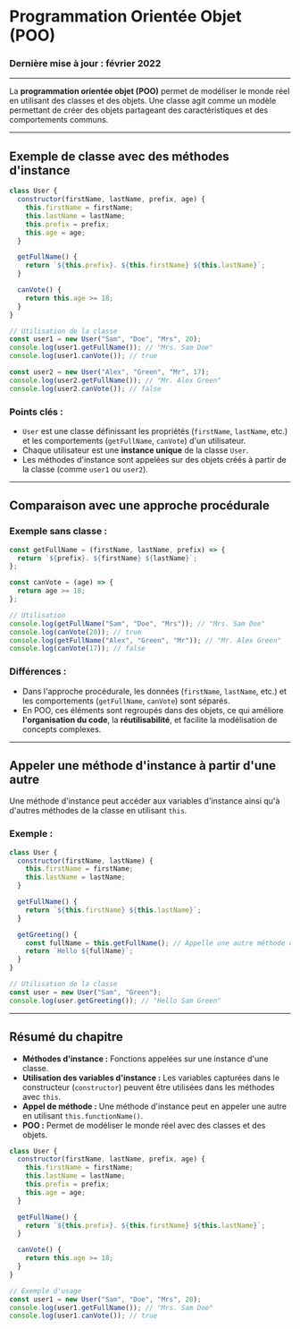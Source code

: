 # Programmation Orientée Objet (POO)

### Dernière mise à jour : février 2022

---

La **programmation orientée objet (POO)** permet de modéliser le monde réel en utilisant des classes et des objets. Une classe agit comme un modèle permettant de créer des objets partageant des caractéristiques et des comportements communs.

---

## **Exemple de classe avec des méthodes d'instance**

```javascript
class User {
  constructor(firstName, lastName, prefix, age) {
    this.firstName = firstName;
    this.lastName = lastName;
    this.prefix = prefix;
    this.age = age;
  }

  getFullName() {
    return `${this.prefix}. ${this.firstName} ${this.lastName}`;
  }

  canVote() {
    return this.age >= 18;
  }
}

// Utilisation de la classe
const user1 = new User("Sam", "Doe", "Mrs", 20);
console.log(user1.getFullName()); // "Mrs. Sam Doe"
console.log(user1.canVote()); // true

const user2 = new User("Alex", "Green", "Mr", 17);
console.log(user2.getFullName()); // "Mr. Alex Green"
console.log(user2.canVote()); // false
```

### Points clés :
- `User` est une classe définissant les propriétés (`firstName`, `lastName`, etc.) et les comportements (`getFullName`, `canVote`) d'un utilisateur.
- Chaque utilisateur est une **instance unique** de la classe `User`.
- Les méthodes d'instance sont appelées sur des objets créés à partir de la classe (comme `user1` ou `user2`).

---

## **Comparaison avec une approche procédurale**

### Exemple sans classe :
```javascript
const getFullName = (firstName, lastName, prefix) => {
  return `${prefix}. ${firstName} ${lastName}`;
};

const canVote = (age) => {
  return age >= 18;
};

// Utilisation
console.log(getFullName("Sam", "Doe", "Mrs")); // "Mrs. Sam Doe"
console.log(canVote(20)); // true
console.log(getFullName("Alex", "Green", "Mr")); // "Mr. Alex Green"
console.log(canVote(17)); // false
```

### Différences :
- Dans l'approche procédurale, les données (`firstName`, `lastName`, etc.) et les comportements (`getFullName`, `canVote`) sont séparés.
- En POO, ces éléments sont regroupés dans des objets, ce qui améliore **l'organisation du code**, la **réutilisabilité**, et facilite la modélisation de concepts complexes.

---

## **Appeler une méthode d'instance à partir d'une autre**

Une méthode d'instance peut accéder aux variables d'instance ainsi qu'à d'autres méthodes de la classe en utilisant `this`.

### Exemple :
```javascript
class User {
  constructor(firstName, lastName) {
    this.firstName = firstName;
    this.lastName = lastName;
  }

  getFullName() {
    return `${this.firstName} ${this.lastName}`;
  }

  getGreeting() {
    const fullName = this.getFullName(); // Appelle une autre méthode d'instance
    return `Hello ${fullName}`;
  }
}

// Utilisation de la classe
const user = new User("Sam", "Green");
console.log(user.getGreeting()); // "Hello Sam Green"
```

---

## **Résumé du chapitre**

- **Méthodes d'instance :** Fonctions appelées sur une instance d'une classe.
- **Utilisation des variables d'instance :** Les variables capturées dans le constructeur (`constructor`) peuvent être utilisées dans les méthodes avec `this`.
- **Appel de méthode :** Une méthode d'instance peut en appeler une autre en utilisant `this.functionName()`.
- **POO :** Permet de modéliser le monde réel avec des classes et des objets.

```javascript
class User {
  constructor(firstName, lastName, prefix, age) {
    this.firstName = firstName;
    this.lastName = lastName;
    this.prefix = prefix;
    this.age = age;
  }

  getFullName() {
    return `${this.prefix}. ${this.firstName} ${this.lastName}`;
  }

  canVote() {
    return this.age >= 18;
  }
}

// Exemple d'usage
const user1 = new User("Sam", "Doe", "Mrs", 20);
console.log(user1.getFullName()); // "Mrs. Sam Doe"
console.log(user1.canVote()); // true
```